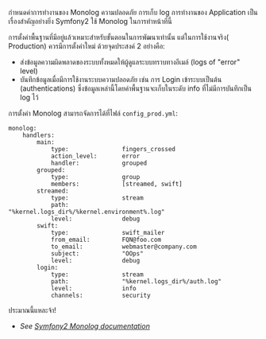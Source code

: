 กำหนดค่าการทำงานของ Monolog
ความปลอดภัย
การเก็บ log การทำงานของ Application เป็นเรื่องสำคัญอย่างยิ่ง Symfony2 ใช้ Monolog ในการทำหน้าที่นี้

การตั้งค่าพื้นฐานที่มีอยู่แล้วเหมาะสำหรับขั้นตอนในการพัฒนาเท่านั้น แต่ในการใช้งานจริง ​(​Production) ควรมีการตั้งค่าใหม่ ด้วยจุดประสงค์ 2 อย่างคือ:

* ส่งข้อมูลความผิดพลาดของระบบทั้งหมดให้ผู้ดูแลระบบทราบทางอีเมล์ (logs of "error" level)
* บันทึกข้อมูลเมื่อมีการใช้งานระบบความปลอดภัย เช่น การ Login เข้าระบบเป็นต้น (authentications) ซึ่งข้อมูลเหล่านี้โดยค่าพื้นฐานจะเก็บในระดับ info ที่ไม่มีการบันทึกเป็น log ไว้

การตั้งค่า Monolog สามารถจัดการได้ที่ไฟล์ `config_prod.yml`:

	monolog:
		handlers:
			main:
				type:               fingers_crossed
				action_level:       error
				handler:            grouped
			grouped:
				type:               group
				members:            [streamed, swift]
			streamed:
				type:               stream
				path:               "%kernel.logs_dir%/%kernel.environment%.log"
				level:              debug
			swift:
				type:               swift_mailer
				from_email:         FQN@foo.com
				to_email:           webmaster@company.com
				subject:            "OOps"
				level:              debug
			login:
				type:               stream
				path:               "%kernel.logs_dir%/auth.log"
				level:              info
				channels:           security

ประมาณนี้แหละจ้า!

* _See [Symfony2 Monolog documentation](http://symfony.com/doc/master/cookbook/logging/monolog.html)_
